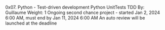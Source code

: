 0x07. Python - Test-driven development
Python
UnitTests
TDD
 By: Guillaume
 Weight: 1
 Ongoing second chance project - started Jan 2, 2024 6:00 AM, must end by Jan 11, 2024 6:00 AM
 An auto review will be launched at the deadline

